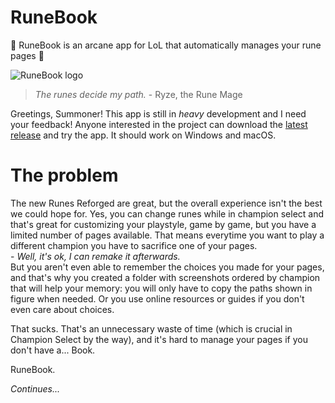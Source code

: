 # RuneBook
📖 RuneBook is an arcane app for LoL that automatically manages your rune pages 📜

![RuneBook logo](https://github.com/OrangeNote/RuneBook/raw/master/docs/kennen_demo.gif)
> *The runes decide my path.* - Ryze, the Rune Mage

Greetings, Summoner!
This app is still in *heavy* development and I need your feedback! Anyone interested in the project can download the [latest release](https://github.com/OrangeNote/RuneBook/releases/latest) and try the app. It should work on Windows and macOS.

# The problem
The new Runes Reforged are great, but the overall experience isn't the best we could hope for. Yes, you can change runes while in champion select and that's great for customizing your playstyle, game by game, but you have a limited number of pages available. That means everytime you want to play a different champion you have to sacrifice one of your pages.  
\- *Well, it's ok, I can remake it afterwards.*  
But you aren't even able to remember the choices you made for your pages, and that's why you created a folder with screenshots ordered by champion that will help your memory: you will only have to copy the paths shown in figure when needed. Or you use online resources or guides if you don't even care about choices.

That sucks. That's an unnecessary waste of time (which is crucial in Champion Select by the way), and it's hard to manage your pages if you don't have a... Book.

RuneBook.

*Continues...*
